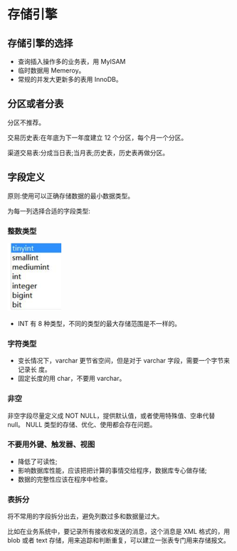 # 存储引擎

## 存储引擎的选择

- 查询插入操作多的业务表，用 MyISAM
- 临时数据用 Memeroy。
- 常规的并发大更新多的表用 InnoDB。

## 分区或者分表

分区不推荐。

交易历史表:在年底为下一年度建立 12 个分区，每个月一个分区。 

渠道交易表:分成当日表;当月表;历史表，历史表再做分区。

##  字段定义

原则:使用可以正确存储数据的最小数据类型。

为每一列选择合适的字段类型:

### 整数类型

![image-20200315194331592](assets/image-20200315194331592.png)

- INT 有 8 种类型，不同的类型的最大存储范围是不一样的。

### 字符类型

- 变长情况下，varchar 更节省空间，但是对于 varchar 字段，需要一个字节来记录长 度。
- 固定长度的用 char，不要用 varchar。

### 非空

非空字段尽量定义成 NOT NULL，提供默认值，或者使用特殊值、空串代替 null。
NULL 类型的存储、优化、使用都会存在问题。

### 不要用外键、触发器、视图

- 降低了可读性;
- 影响数据库性能，应该把把计算的事情交给程序，数据库专心做存储;
- 数据的完整性应该在程序中检查。

### 表拆分

将不常用的字段拆分出去，避免列数过多和数据量过大。

比如在业务系统中，要记录所有接收和发送的消息，这个消息是 XML 格式的，用 blob 或者 text 存储，用来追踪和判断重复，可以建立一张表专门用来存储报文。